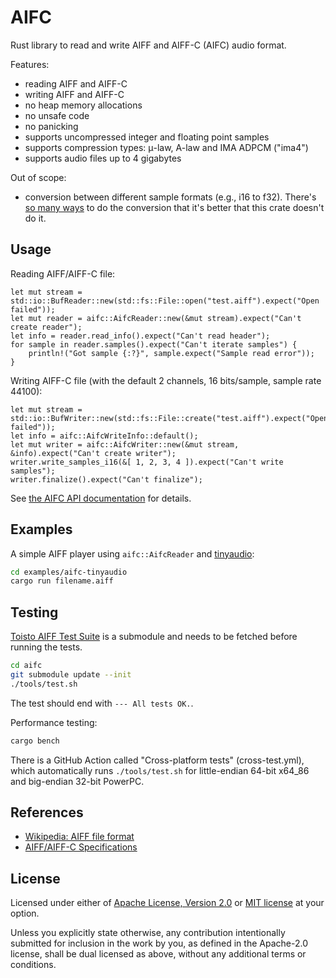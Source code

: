 # AIFC

Rust library to read and write AIFF and AIFF-C (AIFC) audio format.

Features:

 - reading AIFF and AIFF-C
 - writing AIFF and AIFF-C
 - no heap memory allocations
 - no unsafe code
 - no panicking
 - supports uncompressed integer and floating point samples
 - supports compression types: μ-law, A-law and IMA ADPCM ("ima4")
 - supports audio files up to 4 gigabytes

Out of scope:

 - conversion between different sample formats (e.g., i16 to f32). There's
   [so many ways](https://web.archive.org/web/20240224192658/http://blog.bjornroche.com/2009/12/int-float-int-its-jungle-out-there.html)
   to do the conversion that it's better that this crate doesn't do it.

## Usage

Reading AIFF/AIFF-C file:

```rust, no_run
let mut stream = std::io::BufReader::new(std::fs::File::open("test.aiff").expect("Open failed"));
let mut reader = aifc::AifcReader::new(&mut stream).expect("Can't create reader");
let info = reader.read_info().expect("Can't read header");
for sample in reader.samples().expect("Can't iterate samples") {
    println!("Got sample {:?}", sample.expect("Sample read error"));
}
```

Writing AIFF-C file (with the default 2 channels, 16 bits/sample, sample rate 44100):

```rust, no_run
let mut stream = std::io::BufWriter::new(std::fs::File::create("test.aiff").expect("Open failed"));
let info = aifc::AifcWriteInfo::default();
let mut writer = aifc::AifcWriter::new(&mut stream, &info).expect("Can't create writer");
writer.write_samples_i16(&[ 1, 2, 3, 4 ]).expect("Can't write samples");
writer.finalize().expect("Can't finalize");
```

See [the AIFC API documentation](https://docs.rs/aifc/) for details.

## Examples

A simple AIFF player using `aifc::AifcReader` and [tinyaudio](https://crates.io/crates/tinyaudio):

```sh
cd examples/aifc-tinyaudio
cargo run filename.aiff
```

## Testing

[Toisto AIFF Test Suite](https://github.com/karip/toisto-aiff-test-suite) is a submodule and
needs to be fetched before running the tests.

```sh
cd aifc
git submodule update --init
./tools/test.sh
```

The test should end with `--- All tests OK.`.

Performance testing:

```sh
cargo bench
```

There is a GitHub Action called "Cross-platform tests" (cross-test.yml), which automatically
runs `./tools/test.sh` for little-endian 64-bit x64_86 and big-endian 32-bit PowerPC.

## References

 - [Wikipedia: AIFF file format](https://en.wikipedia.org/wiki/Audio_Interchange_File_Format)
 - [AIFF/AIFF-C Specifications](https://www-mmsp.ece.mcgill.ca/Documents/AudioFormats/AIFF/AIFF.html)

## License

Licensed under either of <a href="LICENSE-APACHE">Apache License, Version
2.0</a> or <a href="LICENSE-MIT">MIT license</a> at your option.

Unless you explicitly state otherwise, any contribution intentionally submitted
for inclusion in the work by you, as defined in the Apache-2.0 license, shall be
dual licensed as above, without any additional terms or conditions.
